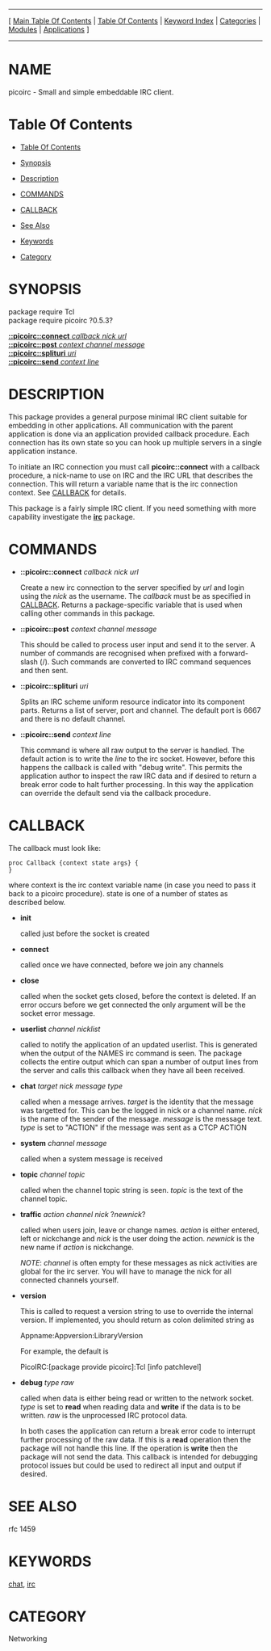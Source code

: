 
[//000000001]: # (picoirc \- Simple embeddable IRC interface)
[//000000002]: # (Generated from file 'picoirc\.man' by tcllib/doctools with format 'markdown')
[//000000003]: # (picoirc\(n\) 0\.5\.3 tcllib "Simple embeddable IRC interface")

<hr> [ <a href="../../../../toc.md">Main Table Of Contents</a> &#124; <a
href="../../../toc.md">Table Of Contents</a> &#124; <a
href="../../../../index.md">Keyword Index</a> &#124; <a
href="../../../../toc0.md">Categories</a> &#124; <a
href="../../../../toc1.md">Modules</a> &#124; <a
href="../../../../toc2.md">Applications</a> ] <hr>

# NAME

picoirc \- Small and simple embeddable IRC client\.

# <a name='toc'></a>Table Of Contents

  - [Table Of Contents](#toc)

  - [Synopsis](#synopsis)

  - [Description](#section1)

  - [COMMANDS](#section2)

  - [CALLBACK](#section3)

  - [See Also](#seealso)

  - [Keywords](#keywords)

  - [Category](#category)

# <a name='synopsis'></a>SYNOPSIS

package require Tcl  
package require picoirc ?0\.5\.3?  

[__::picoirc::connect__ *callback* *nick* *url*](#1)  
[__::picoirc::post__ *context* *channel* *message*](#2)  
[__::picoirc::splituri__ *uri*](#3)  
[__::picoirc::send__ *context* *line*](#4)  

# <a name='description'></a>DESCRIPTION

This package provides a general purpose minimal IRC client suitable for
embedding in other applications\. All communication with the parent application
is done via an application provided callback procedure\. Each connection has its
own state so you can hook up multiple servers in a single application instance\.

To initiate an IRC connection you must call __picoirc::connect__ with a
callback procedure, a nick\-name to use on IRC and the IRC URL that describes the
connection\. This will return a variable name that is the irc connection context\.
See [CALLBACK](#section3) for details\.

This package is a fairly simple IRC client\. If you need something with more
capability investigate the __[irc](irc\.md)__ package\.

# <a name='section2'></a>COMMANDS

  - <a name='1'></a>__::picoirc::connect__ *callback* *nick* *url*

    Create a new irc connection to the server specified by *url* and login
    using the *nick* as the username\. The *callback* must be as specified in
    [CALLBACK](#section3)\. Returns a package\-specific variable that is used
    when calling other commands in this package\.

  - <a name='2'></a>__::picoirc::post__ *context* *channel* *message*

    This should be called to process user input and send it to the server\. A
    number of commands are recognised when prefixed with a forward\-slash \(/\)\.
    Such commands are converted to IRC command sequences and then sent\.

  - <a name='3'></a>__::picoirc::splituri__ *uri*

    Splits an IRC scheme uniform resource indicator into its component parts\.
    Returns a list of server, port and channel\. The default port is 6667 and
    there is no default channel\.

  - <a name='4'></a>__::picoirc::send__ *context* *line*

    This command is where all raw output to the server is handled\. The default
    action is to write the *line* to the irc socket\. However, before this
    happens the callback is called with "debug write"\. This permits the
    application author to inspect the raw IRC data and if desired to return a
    break error code to halt further processing\. In this way the application can
    override the default send via the callback procedure\.

# <a name='section3'></a>CALLBACK

The callback must look like:

    proc Callback {context state args} {
    }

where context is the irc context variable name \(in case you need to pass it back
to a picoirc procedure\)\. state is one of a number of states as described below\.

  - __init__

    called just before the socket is created

  - __connect__

    called once we have connected, before we join any channels

  - __close__

    called when the socket gets closed, before the context is deleted\. If an
    error occurs before we get connected the only argument will be the socket
    error message\.

  - __userlist__ *channel* *nicklist*

    called to notify the application of an updated userlist\. This is generated
    when the output of the NAMES irc command is seen\. The package collects the
    entire output which can span a number of output lines from the server and
    calls this callback when they have all been received\.

  - __chat__ *target* *nick* *message* *type*

    called when a message arrives\. *target* is the identity that the message
    was targetted for\. This can be the logged in nick or a channel name\.
    *nick* is the name of the sender of the message\. *message* is the
    message text\. *type* is set to "ACTION" if the message was sent as a CTCP
    ACTION

  - __system__ *channel* *message*

    called when a system message is received

  - __topic__ *channel* *topic*

    called when the channel topic string is seen\. *topic* is the text of the
    channel topic\.

  - __traffic__ *action* *channel* *nick* ?*newnick*?

    called when users join, leave or change names\. *action* is either entered,
    left or nickchange and *nick* is the user doing the action\. *newnick* is
    the new name if *action* is nickchange\.

    *NOTE*: *channel* is often empty for these messages as nick activities
    are global for the irc server\. You will have to manage the nick for all
    connected channels yourself\.

  - __version__

    This is called to request a version string to use to override the internal
    version\. If implemented, you should return as colon delimited string as

    Appname:Appversion:LibraryVersion

    For example, the default is

    PicoIRC:\[package provide picoirc\]:Tcl \[info patchlevel\]

  - __debug__ *type* *raw*

    called when data is either being read or written to the network socket\.
    *type* is set to __read__ when reading data and __write__ if the
    data is to be written\. *raw* is the unprocessed IRC protocol data\.

    In both cases the application can return a break error code to interrupt
    further processing of the raw data\. If this is a __read__ operation then
    the package will not handle this line\. If the operation is __write__
    then the package will not send the data\. This callback is intended for
    debugging protocol issues but could be used to redirect all input and output
    if desired\.

# <a name='seealso'></a>SEE ALSO

rfc 1459

# <a name='keywords'></a>KEYWORDS

[chat](\.\./\.\./\.\./\.\./index\.md\#chat), [irc](\.\./\.\./\.\./\.\./index\.md\#irc)

# <a name='category'></a>CATEGORY

Networking
